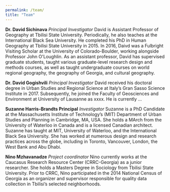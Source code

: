 ```yaml
---
permalink: /team/
title: "Team"
---
```


__Dr. David Sichinava__ _Principal Investigator_
David is Assistant Professor of Geography at Tbilisi State University. Periodically, he also teaches at the International Black Sea University. He completed his PhD in Human Geography at Tbilisi State University in 2015. In 2016, Daivd was a Fulbright Visiting Scholar at the University of Colorado-Boulder, working alongside Professor John O'Loughlin. As an assistant professor, David has supervised graduate students, taught various graduate-level research design and methods courses, as well as taught undergraduate courses on world regional geography, the geography of Georgia, and cultural geography. 

__Dr. David Gogishvili__ _Principal Investigator_
David received his doctoral degree in Urban Studies and Regional Science at Italy’s Gran Sasso Science Institute in 2017. Subsequently, he joined the Faculty of Geosciences and Environment at University of Lausanne as xxxx. He is currently …


__Suzanne Harris-Brandts Principal__ _Investigator_
Suzanne is a PhD Candidate at the Massachusetts Institute of Technology’s (MIT) Department of Urban Studies and Planning in Cambridge, MA, USA. She holds a MArch from the University of Waterloo in Canada and is a licensed Canadian architect. Suzanne has taught at MIT, University of Waterloo, and the International Black Sea University.   She has worked at numerous design and research practices across the globe, including in Toronto, Vancouver, London, the West Bank and Abu Dhabi.   

__Nino Mzhavanadze__ _Project coordinator_
Nino currently works at the Caucasus Research Resource Center (CRRC-Georgia) as a junior researcher. She holds a Masters Degree in Sociology from Tbilisi State University. Prior to CRRC, Nino participated in the 2014 National Census of Georgia as an organizer and supervisor responsible for quality data collection in Tbilisi’s selected neighborhoods.
